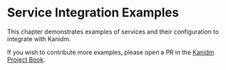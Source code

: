 # Service Integration Examples

This chapter demonstrates examples of services and their configuration to integrate with Kanidm.

If you wish to contribute more examples, please open a PR in the
[Kanidm Project Book](https://github.com/kanidm/kanidm/tree/master/book/src/examples).
